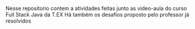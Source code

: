 #
Nesse repositorio contem a atividades feitas junto as video-aula do curso Full Stack Java da T.EX
Há também os desafios proposto pelo professor já resolvidos